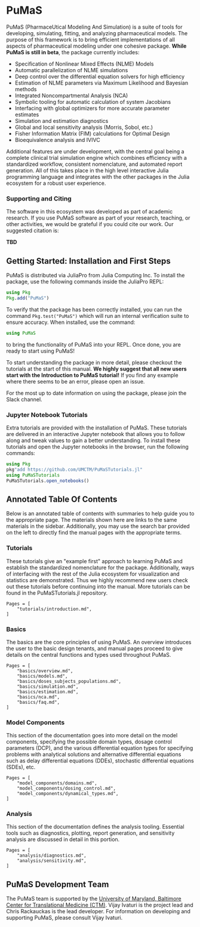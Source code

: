 # PuMaS

PuMaS (PharmaceUtical  Modeling And Simulation) is a suite of tools for
developing, simulating, fitting, and analyzing pharmaceutical models. The
purpose of this framework is to bring efficient implementations of all aspects
of pharmaceutical modeling under one cohesive package. **While PuMaS is still
in beta**, the package currently includes:

- Specification of Nonlinear Mixed Effects (NLME) Models
- Automatic parallelization of NLME simulations
- Deep control over the differential equation solvers for high efficiency
- Estimation of NLME parameters via Maximum Likelihood and Bayesian methods
- Integrated Noncompartmental Analysis (NCA)
- Symbolic tooling for automatic calculation of system Jacobians
- Interfacing with global optimizers for more accurate parameter estimates
- Simulation and estimation diagnostics
- Global and local sensitivity analysis (Morris, Sobol, etc.)
- Fisher Information Matrix (FIM) calculations for Optimal Design
- Bioequivalence analysis and IVIVC

Additional features are under development, with the central goal being a
complete clinical trial simulation engine which combines efficiency with a
standardized workflow, consistent nomenclature, and automated report generation.
All of this takes place in the high level interactive Julia programming language
and integrates with the other packages in the Julia ecosystem for a robust
user experience.

### Supporting and Citing

The software in this ecosystem was developed as part of academic research.
If you use PuMaS software as part of your research, teaching, or other activities,
we would be grateful if you could cite our work. Our suggested citation is:

**TBD**

## Getting Started: Installation and First Steps

PuMaS is distributed via JuliaPro from Julia Computing Inc. To install the package,
use the following commands inside the JuliaPro REPL:

```julia
using Pkg
Pkg.add("PuMaS")
```

To verify that the package has been correctly installed, you can run the command
`Pkg.test("PuMaS")` which will run an internal verification suite to ensure
accuracy. When installed, use the command:

```julia
using PuMaS
```

to bring the functionality of PuMaS into your REPL. Once done, you are ready
to start using PuMaS!

To start understanding the package in more detail, please checkout the tutorials
at the start of this manual. **We highly suggest that all new users start with
the Introduction to PuMaS tutorial!** If you find any example where there seems
to be an error, please open an issue.

For the most up to date information on using the package, please join the Slack channel.

### Jupyter Notebook Tutorials

Extra tutorials are provided with the installation of PuMaS. These tutorials
are delivered in an interactive Jupyter notebook that allows you to follow
along and tweak values to gain a better understanding. To install these
tutorials and open the Jupyter notebooks in the browser, run the following
commands:

```julia
using Pkg
pkg"add https://github.com/UMCTM/PuMaSTutorials.jl"
using PuMaSTutorials
PuMaSTutorials.open_notebooks()
```

## Annotated Table Of Contents

Below is an annotated table of contents with summaries to help guide you to the
appropriate page. The materials shown here are links to the same materials
in the sidebar. Additionally, you may use the search bar provided on the left
to directly find the manual pages with the appropriate terms.

### Tutorials

These tutorials give an "example first" approach to learning PuMaS and establish
the standardized nomenclature for the package. Additionally, ways of interfacing
with the rest of the Julia ecosystem for visualization and statistics are
demonstrated. Thus we highly recommend new users check out these tutorials
before continuing into the manual. More tutorials can be found in the
PuMaSTutorials.jl repository.

```@contents
Pages = [
    "tutorials/introduction.md",
]
```

### Basics

The basics are the core principles of using PuMaS. An overview introduces the
user to the basic design tenants, and manual pages proceed to give details on
the central functions and types used throughout PuMaS.

```@contents
Pages = [
    "basics/overview.md",
    "basics/models.md",
    "basics/doses_subjects_populations.md",
    "basics/simulation.md",
    "basics/estimation.md",
    "basics/nca.md",
    "basics/faq.md",
]
```

### Model Components

This section of the documentation goes into more detail on the model components,
specifying the possible domain types, dosage control parameters (DCP), and
the various differential equation types for specifying problems with
analytical solutions and alternative differential equations such as delay
differential equations (DDEs), stochastic differential equations (SDEs), etc.

```@contents
Pages = [
    "model_components/domains.md",
    "model_components/dosing_control.md",
    "model_components/dynamical_types.md",
]
```

### Analysis

This section of the documentation defines the analysis tooling. Essential
tools such as diagnostics, plotting, report generation, and sensitivity
analysis are discussed in detail in this portion.

```@contents
Pages = [
    "analysis/diagnostics.md",
    "analysis/sensitivity.md",
]
```

## PuMaS Development Team

The PuMaS team is supported by the
[University of Maryland, Baltimore Center for Translational Medicine (CTM)](https://www.pharmacy.umaryland.edu/centers/ctm/).
Vijay Ivaturi is the project lead and Chris Rackauckas is the lead developer.
For information on developing and supporting PuMaS, please consult Vijay Ivaturi.

